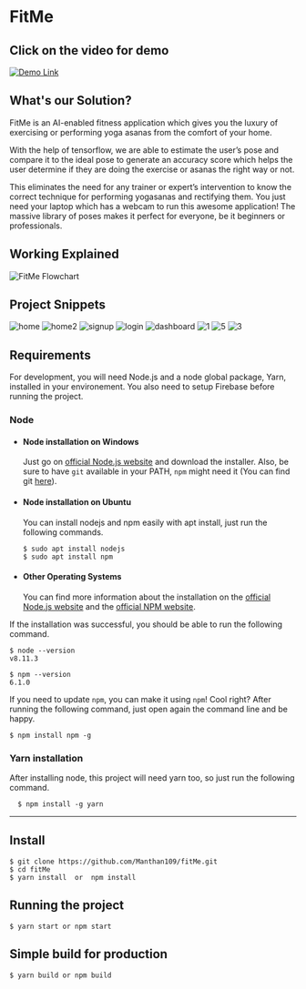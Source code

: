 # FitMe


## Click on the video for demo
[![Demo Link](https://img.youtube.com/vi/wFuXVfeVnHQ/0.jpg)](https://www.youtube.com/watch?v=wFuXVfeVnHQ)


## What's our Solution?

FitMe is an AI-enabled fitness application which gives you the luxury of exercising or performing yoga asanas from the comfort of your home. 

With the help of tensorflow, we are able to estimate the user’s pose and compare it to the ideal pose to generate an accuracy score which helps the user determine if they are doing the exercise or asanas the right way or not. 

This eliminates the need for any trainer or expert’s intervention to know the correct technique for performing yogasanas and rectifying them. You just need your laptop which has a webcam to run this awesome application! The massive library of poses makes it perfect for everyone, be it beginners or professionals. 

## Working Explained

![FitMe Flowchart](https://user-images.githubusercontent.com/42516515/98796679-a8dd3980-2431-11eb-8c37-689aa42fd8b3.png)


## Project Snippets

![home](https://user-images.githubusercontent.com/42516515/98462694-24de4400-21dc-11eb-95c1-0cb571b87b46.PNG)
![home2](https://user-images.githubusercontent.com/42516515/98462697-260f7100-21dc-11eb-9e01-4c5f4c5ae10e.PNG)
![signup](https://user-images.githubusercontent.com/42516515/98462700-27d93480-21dc-11eb-8406-eea32e96c582.PNG)
![login](https://user-images.githubusercontent.com/42516515/98462701-290a6180-21dc-11eb-84a3-de04a3efc734.PNG)
![dashboard](https://user-images.githubusercontent.com/42516515/98462703-2ad42500-21dc-11eb-8454-aaecbbc2bee8.PNG)
![1](https://user-images.githubusercontent.com/42516515/99896382-29176080-2cb6-11eb-8c7c-ff29e0e4a40f.PNG)
![5](https://user-images.githubusercontent.com/42516515/99896397-35032280-2cb6-11eb-950c-ec0842c89707.PNG)
![3](https://user-images.githubusercontent.com/42516515/99896393-2ddc1480-2cb6-11eb-88cd-f447a751c672.PNG)

## Requirements

For development, you will need Node.js and a node global package, Yarn, installed in your environement.
You also need to setup Firebase before running the project.

### Node
- #### Node installation on Windows

  Just go on [official Node.js website](https://nodejs.org/) and download the installer.
Also, be sure to have `git` available in your PATH, `npm` might need it (You can find git [here](https://git-scm.com/)).

- #### Node installation on Ubuntu

  You can install nodejs and npm easily with apt install, just run the following commands.

      $ sudo apt install nodejs
      $ sudo apt install npm

- #### Other Operating Systems
  You can find more information about the installation on the [official Node.js website](https://nodejs.org/) and the [official NPM website](https://npmjs.org/).

If the installation was successful, you should be able to run the following command.

    $ node --version
    v8.11.3

    $ npm --version
    6.1.0

If you need to update `npm`, you can make it using `npm`! Cool right? After running the following command, just open again the command line and be happy.

    $ npm install npm -g

###
### Yarn installation
  After installing node, this project will need yarn too, so just run the following command.

      $ npm install -g yarn

---

## Install

    $ git clone https://github.com/Manthan109/fitMe.git
    $ cd fitMe
    $ yarn install  or  npm install


## Running the project

    $ yarn start or npm start

## Simple build for production

    $ yarn build or npm build
